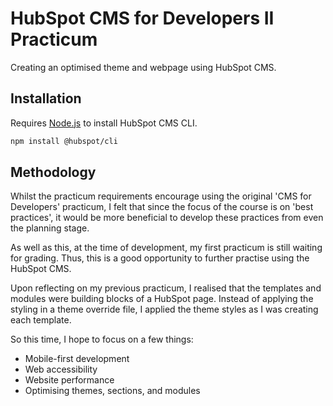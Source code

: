 # HubSpot CMS for Developers II Practicum

Creating an optimised theme and webpage using HubSpot CMS.

## Installation

Requires [Node.js](https://nodejs.org/en) to install HubSpot CMS CLI.

```bash
npm install @hubspot/cli
```

## Methodology

Whilst the practicum requirements encourage using the original 'CMS for Developers' practicum, I felt that since the focus of the course is on 'best practices', it would be more beneficial to develop these practices from even the planning stage.

As well as this, at the time of development, my first practicum is still waiting for grading. Thus, this is a good opportunity to further practise using the HubSpot CMS.

Upon reflecting on my previous practicum, I realised that the templates and modules were building blocks of a HubSpot page. Instead of applying the styling in a theme override file, I applied the theme styles as I was creating each template.

So this time, I hope to focus on a few things:

-   Mobile-first development
-   Web accessibility
-   Website performance
-   Optimising themes, sections, and modules
